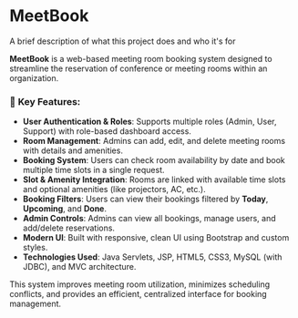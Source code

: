 
# MeetBook

A brief description of what this project does and who it's for

**MeetBook** is a web-based meeting room booking system designed to streamline the reservation of conference or meeting rooms within an organization.

### 🔧 **Key Features:**

* **User Authentication & Roles**: Supports multiple roles (Admin, User, Support) with role-based dashboard access.
* **Room Management**: Admins can add, edit, and delete meeting rooms with details and amenities.
* **Booking System**: Users can check room availability by date and book multiple time slots in a single request.
* **Slot & Amenity Integration**: Rooms are linked with available time slots and optional amenities (like projectors, AC, etc.).
* **Booking Filters**: Users can view their bookings filtered by **Today**, **Upcoming**, and **Done**.
* **Admin Controls**: Admins can view all bookings, manage users, and add/delete reservations.
* **Modern UI**: Built with responsive, clean UI using Bootstrap and custom styles.
* **Technologies Used**: Java Servlets, JSP, HTML5, CSS3, MySQL (with JDBC), and MVC architecture.

This system improves meeting room utilization, minimizes scheduling conflicts, and provides an efficient, centralized interface for booking management.

